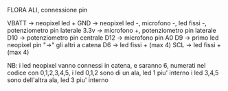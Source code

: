 FLORA ALI, connessione pin

VBATT -> neopixel led +
GND -> neopixel led -, microfono -, led fissi -, potenziometro pin laterale
3.3v -> microfono +, potenziometro pin laterale
D10 -> potenziometro pin centrale
D12 -> microfono pin A0
D9 -> primo led neopixel pin "->" gli altri a catena
D6 -> led fissi + (max 4)
SCL -> led fissi + (max 4)

NB: i led neopixel vanno connessi in catena, e saranno 6,
numerati nel codice con 0,1,2,3,4,5, i led 0,1,2 sono di un ala, led 1 piu' interno
i led 3,4,5 sono dell'altra ala, led 3 piu' interno

